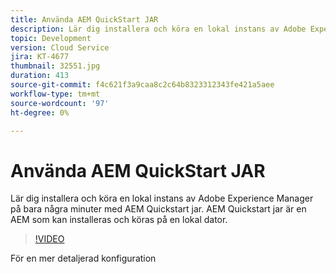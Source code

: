 ```yaml
---
title: Använda AEM QuickStart JAR
description: Lär dig installera och köra en lokal instans av Adobe Experience Manager på bara några minuter med AEM Quickstart jar. AEM Quickstart jar är en AEM som kan installeras och köras på en lokal dator.
topic: Development
version: Cloud Service
jira: KT-4677
thumbnail: 32551.jpg
duration: 413
source-git-commit: f4c621f3a9caa8c2c64b8323312343fe421a5aee
workflow-type: tm+mt
source-wordcount: '97'
ht-degree: 0%

---
```



# Använda AEM QuickStart JAR

Lär dig installera och köra en lokal instans av Adobe Experience Manager på bara några minuter med AEM Quickstart jar. AEM Quickstart jar är en AEM som kan installeras och köras på en lokal dator.

>[!VIDEO](https://video.tv.adobe.com/v/32551?quality=12&learn=on)

För en mer detaljerad konfiguration
